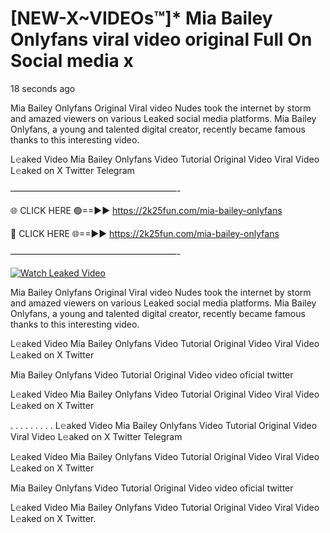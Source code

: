 # [NEW-X~VIDEOs™]* Mia Bailey Onlyfans viral video original Full On Social media x

18 seconds ago

Mia Bailey Onlyfans Original Viral video Nudes took the internet by storm and amazed viewers on various Leaked social media platforms. Mia Bailey Onlyfans, a young and talented digital creator, recently became famous thanks to this interesting video.

L𝚎aked Video Mia Bailey Onlyfans Video Tutorial Original Video Viral Video L𝚎aked on X Twitter Telegram

———————————————————-

🌐 CLICK HERE 🟢==►► https://2k25fun.com/mia-bailey-onlyfans

🔴 CLICK HERE 🌐==►► https://2k25fun.com/mia-bailey-onlyfans

———————————————————-

[![Watch Leaked Video](https://miro.medium.com/v2/resize:fit:828/format:webp/1*cilzJN44JGOrTw9NJCrNHA.gif "Watch Leaked Video")](https://2k25fun.com/mia-bailey-onlyfans)

Mia Bailey Onlyfans Original Viral video Nudes took the internet by storm and amazed viewers on various Leaked social media platforms. Mia Bailey Onlyfans, a young and talented digital creator, recently became famous thanks to this interesting video.

L𝚎aked Video Mia Bailey Onlyfans Video Tutorial Original Video Viral Video L𝚎aked on X Twitter

Mia Bailey Onlyfans Video Tutorial Original Video video oficial twitter

L𝚎aked Video Mia Bailey Onlyfans Video Tutorial Original Video Viral Video L𝚎aked on X Twitter

. . . . . . . . . L𝚎aked Video Mia Bailey Onlyfans Video Tutorial Original Video Viral Video L𝚎aked on X Twitter Telegram

L𝚎aked Video Mia Bailey Onlyfans Video Tutorial Original Video Viral Video L𝚎aked on X Twitter

Mia Bailey Onlyfans Video Tutorial Original Video video oficial twitter

L𝚎aked Video Mia Bailey Onlyfans Video Tutorial Original Video Viral Video L𝚎aked on X Twitter.